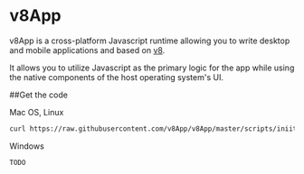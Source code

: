 # v8App

v8App is a cross-platform Javascript runtime allowing you to write desktop and mobile applications and based on [v8](https:/https://v8.dev/).
 
 It allows you to utilize Javascript as the primary logic for the app while using the native components of the host operating system's UI.
 
 ##Get the code
 
 Mac OS, Linux
 ```bash
curl https://raw.githubusercontent.com/v8App/v8App/master/scripts/iniitial-clone.sh | bash -s
```
Windows
```bash
TODO
```

